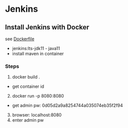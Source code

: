 # Jenkins 

## Install Jenkins with Docker

see [Dockerfile](./Dockerfile)
* jenkins:lts-jdk11 - java11
* install maven in container

### Steps
1. docker build .
* get container id
2. docker run -p 8080:8080 <containerid>
* get admin pw: 0d05d2a9a8254744a035074eb35f2f94
3. browser: localhost:8080
4. enter admin pw



